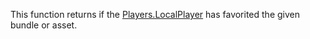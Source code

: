 This function returns if the [Players.LocalPlayer](https://developer.roblox.com/en-us/api-reference/property/Players/LocalPlayer) has favorited the given bundle or asset.